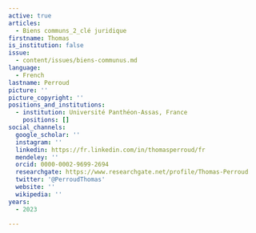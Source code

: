 ```yaml
---
active: true
articles:
  - Biens communs_2_clé juridique
firstname: Thomas
is_institution: false
issue:
  - content/issues/biens-communus.md
language:
  - French
lastname: Perroud
picture: ''
picture_copyright: ''
positions_and_institutions:
  - institution: Université Panthéon-Assas, France
    positions: []
social_channels:
  google_scholar: ''
  instagram: ''
  linkedin: https://fr.linkedin.com/in/thomasperroud/fr
  mendeley: ''
  orcid: 0000-0002-9699-2694
  researchgate: https://www.researchgate.net/profile/Thomas-Perroud
  twitter: '@PerroudThomas'
  website: ''
  wikipedia: ''
years:
  - 2023

---
```

